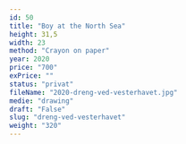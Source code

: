 ```yaml
---
id: 50
title: "Boy at the North Sea"
height: 31,5
width: 23
method: "Crayon on paper"
year: 2020
price: "700"
exPrice: ""
status: "privat"
fileName: "2020-dreng-ved-vesterhavet.jpg"
medie: "drawing"
draft: "False"
slug: "dreng-ved-vesterhavet"
weight: "320"
---
```

